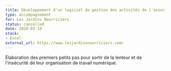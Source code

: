 ```yaml
---
title: Développement d'un logiciel de gestion des activités de l'association
type: accompagnement
for: Les Jardins Nourriciers
status: cancelled
date: 2020-03-19
stack:
- Excel
external_url: https://www.lesjardinsnourriciers.com/
---
```


Élaboration des premiers petits pas pour sortir de la lenteur
et de l'insécurité de leur organisation de travail numérique.


<!--more-->
